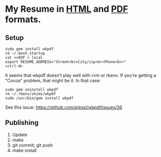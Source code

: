 My Resume in [HTML][h] and [PDF][p] formats.
=============================

  [h]: http://sef.kloninger.com/f/sk-resume.html
  [p]: http://sef.kloninger.com/f/sk-resume.pdf


Setup
----

    sudo gem install wkpdf
    cd ~/.bash_startup
    cat >>EOF > local
    export RESUME_ADDRESS="Street<br>City/zip<br>Phone<br>"
    <ctrl-d>

It seems that wkpdf doesn't play well with rvm or rbenv.  If you're
getting a "Cocoa" problem, that might be it.  In that case:

    sudo gem uninstall wkpdf
    rm ~/.rbenv/shims/wkpdf
    sudo /usr/bin/gem install wkpdf

See this issue: <https://github.com/plessl/wkpdf/issues/36>


Publishing
----------

1. Update
2. make
3. git commit; git push
4. make install
